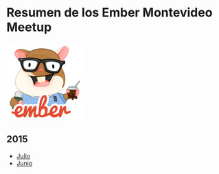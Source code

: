 # Resumen de los Ember Montevideo Meetup

![Tomster Uruguay](./tomster.jpg)

## 2015

* [Julio](./2015-07/README.md)
* [Junio](./2015-06/README.md)
